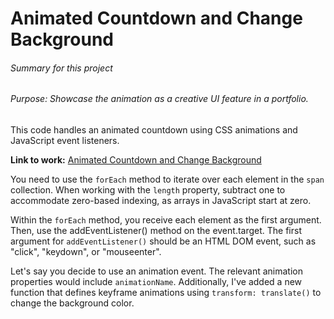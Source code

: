 # Animated Countdown and Change Background

###### Summary for this project 
###### Purpose: Showcase the animation as a creative UI feature in a portfolio.

This code handles an animated countdown using CSS animations and JavaScript event listeners.

**Link to work:** [Animated Countdown and Change Background](https://arduino731.github.io/JavaScript-Algorithms-and-Data-Structures/4project/)

You need to use the `forEach` method to iterate over each element in the `span` collection. When working with the `length` property, subtract one to accommodate zero-based indexing, as arrays in JavaScript start at zero.

Within the `forEach` method, you receive each element as the first argument. Then, use the addEventListener() method on the event.target. The first argument for `addEventListener()` should be an HTML DOM event, such as "click", "keydown", or "mouseenter".

Let's say you decide to use an animation event. The relevant animation properties would include `animationName`. Additionally, I've added a new function that defines keyframe animations using `transform: translate()` to change the background color.

